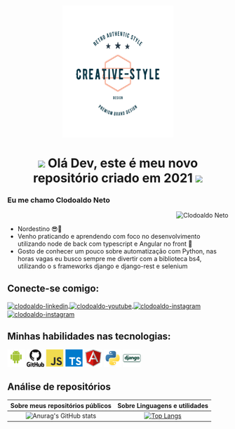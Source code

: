 <p align="center"><img width="50%" height='300px' src="caduzera.gif" alt="lang image here" /></p>  
<h1 align="center"> <img src="https://media.giphy.com/media/nDg8O2z3Rmk6Y/source.gif" width="30px"> Olá Dev, este é meu novo repositório criado em 2021 <img src="https://media.giphy.com/media/nDg8O2z3Rmk6Y/source.gif" width="30px">
</h1>  
<h3> Eu me chamo Clodoaldo Neto</h3><p align="right"><img src="https://komarev.com/ghpvc/?username=Clodoaldo-Neto&color=blue" alt="Clodoaldo Neto" /></p>  

- Nordestino :sunglasses::sunrise:  
- Venho praticando e aprendendo com foco no desenvolvimento utilizando node de back com typescript e Angular no front :sparkling_heart:  
- Gosto de conhecer um pouco sobre automatização com Python, nas horas vagas eu busco sempre me divertir com a biblioteca bs4, utilizando o s frameworks django e django-rest  e selenium 

## Conecte-se comigo:
<a href="https://www.linkedin.com/in/clodoaldo-neto-37b220190/" target="_blank">
<img align="center" alt="clodoaldo-linkedin" height="30" width="40" src="https://cdn.jsdelivr.net/npm/simple-icons@3.0.1/icons/linkedin.svg" style="max-width:100%;">
</a>
<a href="https://www.youtube.com/channel/UCwGw3i915GbxamJZwTeKAnw" target="_blank">
<img align="center" alt="clodoaldo-youtube" height="30" width="40" src="https://cdn.jsdelivr.net/npm/simple-icons@3.0.1/icons/youtube.svg" style="max-width:100%;">
</a>
<a href="https://www.instagram.com/cbzin_95/" target="_blank">
<img align="center" alt="clodoaldo-instagram" height="30" width="40" src="https://cdn.jsdelivr.net/npm/simple-icons@3.0.1/icons/instagram.svg" style="max-width:100%;">
</a>
<a href="https://www.facebook.com/clodoaldoneto45/" target="_blank">
<img align="center" alt="clodoaldo-instagram" height="30" width="40" src="https://cdn.jsdelivr.net/npm/simple-icons@3.0.1/icons/facebook.svg" style="max-width:100%;">
</a>

## Minhas habilidades nas tecnologias:
<img src="https://raw.githubusercontent.com/devicons/devicon/master/icons/android/android-original-wordmark.svg" alt="android-kotlin/java" width="40" height="40" style="max-width:100%;"></img>
<img src="https://raw.githubusercontent.com/devicons/devicon/master/icons/github/github-original-wordmark.svg" alt="github" width="40" height="40" style="max-width:100%;"></img>
<img src="https://raw.githubusercontent.com/devicons/devicon/master/icons/javascript/javascript-original.svg" alt="javascript" width="40" height="40" style="max-width:100%;"></img>
<img src="https://raw.githubusercontent.com/devicons/devicon/master/icons/typescript/typescript-original.svg" alt="typescript" width="40" height="40" style="max-width:100%;"></img>
<img src="https://raw.githubusercontent.com/devicons/devicon/master/icons/angularjs/angularjs-original.svg" alt="Angular" width="40" height="40" style="max-width:100%;"></img>
<img src="https://raw.githubusercontent.com/devicons/devicon/master/icons/python/python-original.svg" alt="Python" width="40" height="40" style="max-width:100%;"></img>
<img src="https://raw.githubusercontent.com/devicons/devicon/master/icons/django/django-line.svg" alt="Python/django" width="40" height="40" style="max-width:100%;"></img>


## Análise de repositórios  
Sobre meus repositórios públicos | Sobre Linguagens e utilidades
:---------: | :-------:
![Anurag's GitHub stats](https://github-readme-stats.vercel.app/api?username=Clodoaldo-Neto&show_icons=true&theme=default&count_private=true) | [![Top Langs](https://github-readme-stats.vercel.app/api/top-langs/?username=Clodoaldo-Neto&layout=compact&langs_count=10)](https://github.com/anuraghazra/github-readme-stats) 

